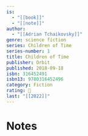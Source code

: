 ```yaml
---
is:
  - "[[book]]"
  - "[[note]]"
author:
  - "[[Adrian Tchaikovsky]]"
genre: science fiction
series: Children of Time
series-number: 1
title: Children of Time
publisher: Orbit
published: 2018-09-18
isbn: 316452491
isbn13: 9780316452496
category: Fiction
rating: 🤞
last: "[[2022]]"
---
```

# Notes
